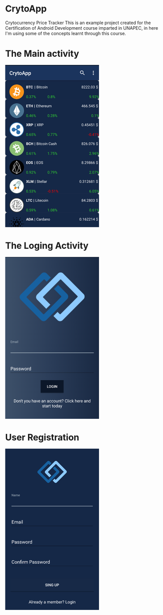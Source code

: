 # CrytoApp
Crytocurrency Price Tracker
This is an example project created for the Certification of Android Development course imparted in UNAPEC, in here I'm using some of the concepts learnt through this course.

# The Main activity
<img src="https://github.com/JC1002/CrytoApp/blob/master/Screenshot_20180729-104828~01.png" width="300">

# The Loging Activity
<img src="https://github.com/JC1002/CrytoApp/blob/master/Screenshot_20180729-104841~01.png" width="300">

# User Registration
<img src="https://github.com/JC1002/CrytoApp/blob/master/Screenshot_20180729-104854~01.png" width="300">

